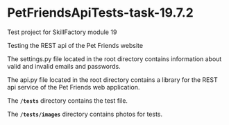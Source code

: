# PetFriendsApiTests-task-19.7.2

Test project for SkillFactory module 19

Testing the REST api of the Pet Friends website

The settings.py file located in the root directory contains information about valid and invalid emails and passwords.

The api.py file located in the root directory contains a library for the REST api service of the Pet Friends web application.

The **`/tests`** directory contains the test file.

The **`/tests/images`** directory contains photos for tests.
